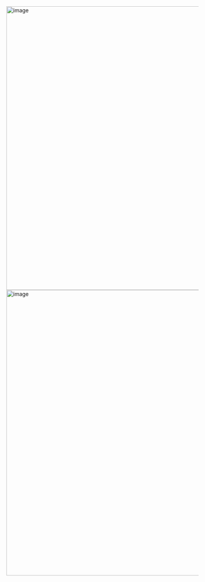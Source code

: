 <img width="744" alt="image" src="https://github.com/lufrancazs/exercicio_enum_composicao/assets/76914488/3e920ba2-099e-4d9f-a33f-b3dbe46b3cbe">
<img width="749" alt="image" src="https://github.com/lufrancazs/exercicio_enum_composicao/assets/76914488/279fb7bd-acab-459d-bd6b-12d2efca5564">
